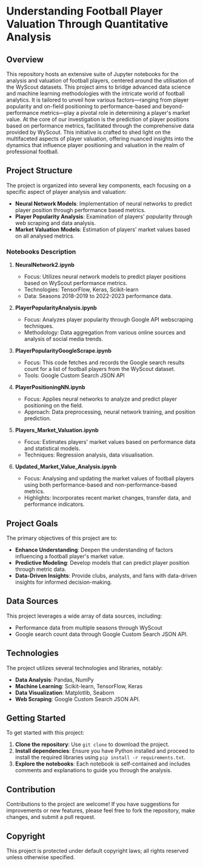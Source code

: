 # Understanding Football Player Valuation Through Quantitative Analysis

## Overview

This repository hosts an extensive suite of Jupyter notebooks for the analysis and valuation of football players, centered around the utilisation of the WyScout datasets. This project aims to bridge advanced data science and machine learning methodologies with the intricate world of football analytics. It is tailored to unveil how various factors—ranging from player popularity and on-field positioning to performance-based and beyond-performance metrics—play a pivotal role in determining a player's market value. At the core of our investigation is the prediction of player positions based on performance metrics, facilitated through the comprehensive data provided by WyScout. This initiative is crafted to shed light on the multifaceted aspects of player valuation, offering nuanced insights into the dynamics that influence player positioning and valuation in the realm of professional football.

## Project Structure

The project is organized into several key components, each focusing on a specific aspect of player analysis and valuation:

- **Neural Network Models**: Implementation of neural networks to predict player position through performance based metrics.
- **Player Popularity Analysis**: Examination of players' popularity through web scraping and data analysis.
- **Market Valuation Models**: Estimation of players' market values based on all analysed metrics. 

### Notebooks Description

1. **NeuralNetwork2.ipynb**
   - Focus: Utilizes neural network models to predict player positions based on WyScout performance metrics.
   - Technologies: TensorFlow, Keras, Scikit-learn
   - Data: Seasons 2018-2019 to 2022-2023 performance data.

2. **PlayerPopularityAnalysis.ipynb**
   - Focus: Analyzes player popularity through Google API webscraping techniques.
   - Methodology: Data aggregation from various online sources and analysis of social media trends.

3. **PlayerPopularityGoogleScrape.ipynb**
   - Focus: This code fetches and records the Google search results count for a list of football players from the WyScout dataset.
   - Tools: Google Custom Search JSON API

4. **PlayerPositioningNN.ipynb**
   - Focus: Applies neural networks to analyze and predict player positioning on the field.
   - Approach: Data preprocessing, neural network training, and position prediction.

5. **Players_Market_Valuation.ipynb**
   - Focus: Estimates players' market values based on performance data and statistical models.
   - Techniques: Regression analysis, data visualisation.

6. **Updated_Market_Value_Analysis.ipynb**
   - Focus: Analysing and updating the market values of football players using both performance-based and non-performance-based metrics.
   - Highlights: Incorporates recent market changes, transfer data, and performance indicators.

## Project Goals

The primary objectives of this project are to:

- **Enhance Understanding**: Deepen the understanding of factors influencing a football player's market value.
- **Predictive Modeling**: Develop models that can predict player position through metric data.
- **Data-Driven Insights**: Provide clubs, analysts, and fans with data-driven insights for informed decision-making.

## Data Sources

This project leverages a wide array of data sources, including:

- Performance data from multiple seasons through WyScout
- Google search count data through Google Custom Search JSON API.

## Technologies

The project utilizes several technologies and libraries, notably:

- **Data Analysis**: Pandas, NumPy
- **Machine Learning**: Scikit-learn, TensorFlow, Keras
- **Data Visualization**: Matplotlib, Seaborn
- **Web Scraping**: Google Custom Search JSON API.

## Getting Started

To get started with this project:

1. **Clone the repository**: Use `git clone` to download the project.
2. **Install dependencies**: Ensure you have Python installed and proceed to install the required libraries using `pip install -r requirements.txt`.
3. **Explore the notebooks**: Each notebook is self-contained and includes comments and explanations to guide you through the analysis.

## Contribution

Contributions to the project are welcome! If you have suggestions for improvements or new features, please feel free to fork the repository, make changes, and submit a pull request.

## Copyright

This project is protected under default copyright laws; all rights reserved unless otherwise specified.
